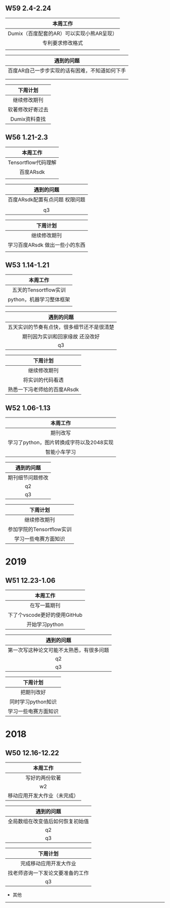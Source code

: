 ## W59 2.4-2.24
| 本周工作 |
| :-: |
| Dumix（百度配套的AR）可以实现小熊AR呈现） |
| 专利要求修改格式   |    
|   |
 
| 遇到的问题 |
| :-: |
|百度AR自己一步步实现的话有困难，不知道如何下手  |
|      | 
|    | 

| 下周计划 |
| :-: |
| 继续修改期刊 |
| 软著修改好寄过去 |
| Dumix资料查找  |
## W56 1.21-2.3
| 本周工作 |
| :-: |
| Tensortflow代码理解 |
| 百度ARsdk   |    
|   |
 
| 遇到的问题 |
| :-: |
|百度ARsdk配置有点问题 权限问题  |
|      | 
| q3   | 

| 下周计划 |
| :-: |
| 继续修改期刊 |
| 学习百度ARsdk 做出一些小的东西 |
|   |
## W53 1.14-1.21
| 本周工作 |
| :-: |
| 五天的Tensortflow实训 |
| python，机器学习整体框架   |
| |

| 遇到的问题 |
| :-: |
|五天实训的节奏有点快，很多细节还不是很清楚  |
| 期刊因为实训和回家缘故 还没改好   |
| q3   |
   
| 下周计划 |
| :-: |
| 继续修改期刊 |
| 将实训的代码看透 |
| 熟悉一下冯老师给的百度ARsdk  |
## W52 1.06-1.13
| 本周工作 |
| :-: |
| 期刊改写 |
| 学习了python，图片转换成字符以及2048实现   |
| 智能小车学习 |

| 遇到的问题 |
| :-: |
|期刊细节问题修改  |
| q2   |
| q3   |

| 下周计划 |
| :-: |
| 继续修改期刊 |
| 参加学院的Tensortflow实训 |
| 学习一些电赛方面知识  |
# 2019
## W51 12.23-1.06
| 本周工作 |
| :-: |
| 在写一篇期刊 |
| 下了个vscode更好的使用GitHub   |
| 开始学习python |

| 遇到的问题 |
| :-: |
|第一次写这种论文可能不太熟悉，有很多问题  |
| q2   |
| q3   |

| 下周计划 |
| :-: |
| 把期刊改好 |
| 同时学习python知识 |
| 学习一些电赛方面知识  |

# 2018
## W50 12.16-12.22
| 本周工作 |
| :-: |
| 写好的两份软著 |
| w2   |
| 移动应用开发大作业（未完成） |

| 遇到的问题 |
| :-: |
| 全局数组在改变值后如何恢复初始值 |
| q2   |
| q3   |

| 下周计划 |
| :-: |
| 完成移动应用开发大作业 |
| 找老师咨询一下发论文要准备的工作 |
| q3   |

* 其他
-------------------------------------------------------------